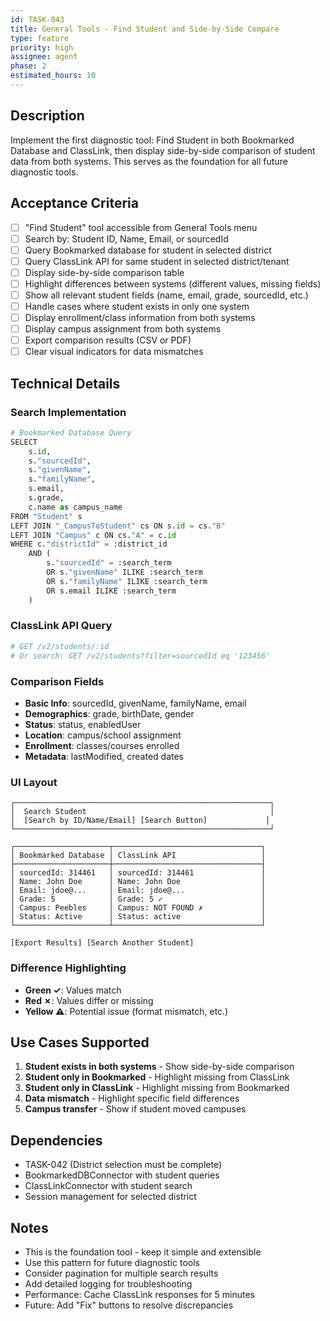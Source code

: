 ```yaml
---
id: TASK-043
title: General Tools - Find Student and Side-by-Side Compare
type: feature
priority: high
assignee: agent
phase: 2
estimated_hours: 10
---
```


## Description
Implement the first diagnostic tool: Find Student in both Bookmarked Database and ClassLink, then display side-by-side comparison of student data from both systems. This serves as the foundation for all future diagnostic tools.

## Acceptance Criteria
- [ ] "Find Student" tool accessible from General Tools menu
- [ ] Search by: Student ID, Name, Email, or sourcedId
- [ ] Query Bookmarked database for student in selected district
- [ ] Query ClassLink API for same student in selected district/tenant
- [ ] Display side-by-side comparison table
- [ ] Highlight differences between systems (different values, missing fields)
- [ ] Show all relevant student fields (name, email, grade, sourcedId, etc.)
- [ ] Handle cases where student exists in only one system
- [ ] Display enrollment/class information from both systems
- [ ] Display campus assignment from both systems
- [ ] Export comparison results (CSV or PDF)
- [ ] Clear visual indicators for data mismatches

## Technical Details

### Search Implementation
```python
# Bookmarked Database Query
SELECT
    s.id,
    s."sourcedId",
    s."givenName",
    s."familyName",
    s.email,
    s.grade,
    c.name as campus_name
FROM "Student" s
LEFT JOIN "_CampusToStudent" cs ON s.id = cs."B"
LEFT JOIN "Campus" c ON cs."A" = c.id
WHERE c."districtId" = :district_id
    AND (
        s."sourcedId" = :search_term
        OR s."givenName" ILIKE :search_term
        OR s."familyName" ILIKE :search_term
        OR s.email ILIKE :search_term
    )
```

### ClassLink API Query
```python
# GET /v2/students/:id
# Or search: GET /v2/students?filter=sourcedId eq '123456'
```

### Comparison Fields
- **Basic Info**: sourcedId, givenName, familyName, email
- **Demographics**: grade, birthDate, gender
- **Status**: status, enabledUser
- **Location**: campus/school assignment
- **Enrollment**: classes/courses enrolled
- **Metadata**: lastModified, created dates

### UI Layout
```
┌─────────────────────────────────────────────────────────┐
│  Search Student                                         │
│  [Search by ID/Name/Email] [Search Button]             │
└─────────────────────────────────────────────────────────┘

┌─────────────────────┬─────────────────────────────────┐
│ Bookmarked Database │ ClassLink API                   │
├─────────────────────┼─────────────────────────────────┤
│ sourcedId: 314461   │ sourcedId: 314461               │
│ Name: John Doe      │ Name: John Doe                  │
│ Email: jdoe@...     │ Email: jdoe@...                 │
│ Grade: 5            │ Grade: 5 ✓                      │
│ Campus: Peebles     │ Campus: NOT FOUND ✗             │
│ Status: Active      │ Status: active                  │
└─────────────────────┴─────────────────────────────────┘

[Export Results] [Search Another Student]
```

### Difference Highlighting
- **Green ✓**: Values match
- **Red ✗**: Values differ or missing
- **Yellow ⚠**: Potential issue (format mismatch, etc.)

## Use Cases Supported
1. **Student exists in both systems** - Show side-by-side comparison
2. **Student only in Bookmarked** - Highlight missing from ClassLink
3. **Student only in ClassLink** - Highlight missing from Bookmarked
4. **Data mismatch** - Highlight specific field differences
5. **Campus transfer** - Show if student moved campuses

## Dependencies
- TASK-042 (District selection must be complete)
- BookmarkedDBConnector with student queries
- ClassLinkConnector with student search
- Session management for selected district

## Notes
- This is the foundation tool - keep it simple and extensible
- Use this pattern for future diagnostic tools
- Consider pagination for multiple search results
- Add detailed logging for troubleshooting
- Performance: Cache ClassLink responses for 5 minutes
- Future: Add "Fix" buttons to resolve discrepancies
